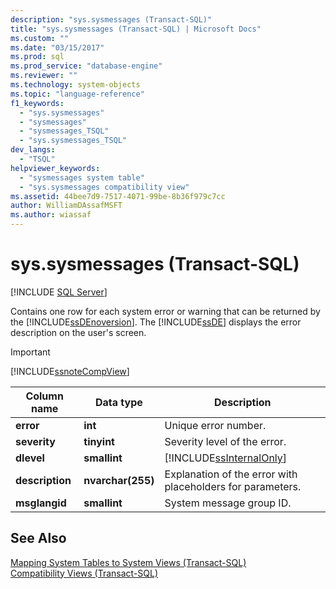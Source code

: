 ```yaml
---
description: "sys.sysmessages (Transact-SQL)"
title: "sys.sysmessages (Transact-SQL) | Microsoft Docs"
ms.custom: ""
ms.date: "03/15/2017"
ms.prod: sql
ms.prod_service: "database-engine"
ms.reviewer: ""
ms.technology: system-objects
ms.topic: "language-reference"
f1_keywords: 
  - "sys.sysmessages"
  - "sysmessages"
  - "sysmessages_TSQL"
  - "sys.sysmessages_TSQL"
dev_langs: 
  - "TSQL"
helpviewer_keywords: 
  - "sysmessages system table"
  - "sys.sysmessages compatibility view"
ms.assetid: 44bee7d9-7517-4071-99be-8b36f979c7cc
author: WilliamDAssafMSFT
ms.author: wiassaf
---
```

# sys.sysmessages (Transact-SQL)
[!INCLUDE [SQL Server](../../includes/applies-to-version/sqlserver.md)]

  Contains one row for each system error or warning that can be returned by the [!INCLUDE[ssDEnoversion](../../includes/ssdenoversion-md.md)]. The [!INCLUDE[ssDE](../../includes/ssde-md.md)] displays the error description on the user's screen.  
  
> [!IMPORTANT]  
>  [!INCLUDE[ssnoteCompView](../../includes/ssnotecompview-md.md)]  
  
|Column name|Data type|Description|  
|-----------------|---------------|-----------------|  
|**error**|**int**|Unique error number.|  
|**severity**|**tinyint**|Severity level of the error.|  
|**dlevel**|**smallint**|[!INCLUDE[ssInternalOnly](../../includes/ssinternalonly-md.md)]|  
|**description**|**nvarchar(255)**|Explanation of the error with placeholders for parameters.|  
|**msglangid**|**smallint**|System message group ID.|  
  
## See Also  
 [Mapping System Tables to System Views &#40;Transact-SQL&#41;](../../relational-databases/system-tables/mapping-system-tables-to-system-views-transact-sql.md)   
 [Compatibility Views &#40;Transact-SQL&#41;](~/relational-databases/system-compatibility-views/system-compatibility-views-transact-sql.md)  
  
  
